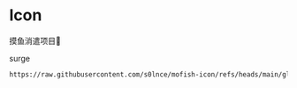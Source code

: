 # Icon
摸鱼消遣项目🤨

surge

```bash
https://raw.githubusercontent.com/s0lnce/mofish-icon/refs/heads/main/glass.json
```
